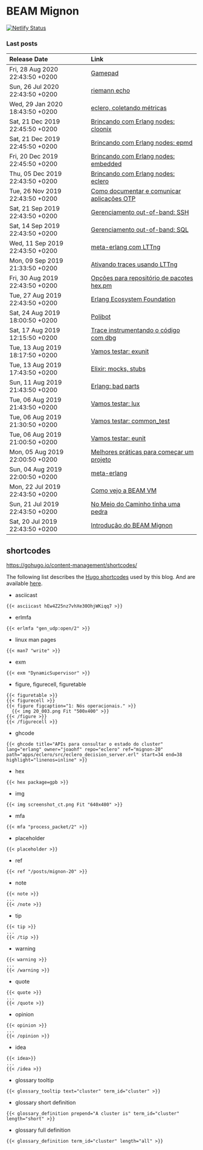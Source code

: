 # BEAM Mignon

[![Netlify Status](https://api.netlify.com/api/v1/badges/b430424c-9400-4189-8d26-80fe6a70e8d0/deploy-status)](https://app.netlify.com/sites/beam-mignon/deploys)

### Last posts

<!--START_SECTION:posts-->
| Release Date  |  Link  |
| :------------- | :------ |
| Fri, 28 Aug 2020 22:43:50 +0200 | [Gamepad](https:&#x2F;&#x2F;beam-mignon.netlify.com&#x2F;posts&#x2F;mignon-29&#x2F;) |
| Sun, 26 Jul 2020 22:43:50 +0200 | [riemann echo](https:&#x2F;&#x2F;beam-mignon.netlify.com&#x2F;posts&#x2F;mignon-26&#x2F;) |
| Wed, 29 Jan 2020 18:43:50 +0200 | [eclero, coletando métricas](https:&#x2F;&#x2F;beam-mignon.netlify.com&#x2F;posts&#x2F;mignon-25&#x2F;) |
| Sat, 21 Dec 2019 22:45:50 +0200 | [Brincando com Erlang nodes: cloonix](https:&#x2F;&#x2F;beam-mignon.netlify.com&#x2F;posts&#x2F;mignon-24&#x2F;) |
| Sat, 21 Dec 2019 22:45:50 +0200 | [Brincando com Erlang nodes: epmd](https:&#x2F;&#x2F;beam-mignon.netlify.com&#x2F;posts&#x2F;mignon-23&#x2F;) |
| Fri, 20 Dec 2019 22:45:50 +0200 | [Brincando com Erlang nodes: embedded](https:&#x2F;&#x2F;beam-mignon.netlify.com&#x2F;posts&#x2F;mignon-22&#x2F;) |
| Thu, 05 Dec 2019 22:43:50 +0200 | [Brincando com Erlang nodes: eclero](https:&#x2F;&#x2F;beam-mignon.netlify.com&#x2F;posts&#x2F;mignon-20&#x2F;) |
| Tue, 26 Nov 2019 22:43:50 +0200 | [Como documentar e comunicar aplicações OTP](https:&#x2F;&#x2F;beam-mignon.netlify.com&#x2F;posts&#x2F;mignon_19&#x2F;) |
| Sat, 21 Sep 2019 22:43:50 +0200 | [Gerenciamento out-of-band: SSH](https:&#x2F;&#x2F;beam-mignon.netlify.com&#x2F;posts&#x2F;mignon_21&#x2F;) |
| Sat, 14 Sep 2019 22:43:50 +0200 | [Gerenciamento out-of-band: SQL](https:&#x2F;&#x2F;beam-mignon.netlify.com&#x2F;posts&#x2F;mignon_17&#x2F;) |
| Wed, 11 Sep 2019 22:43:50 +0200 | [meta-erlang com LTTng](https:&#x2F;&#x2F;beam-mignon.netlify.com&#x2F;posts&#x2F;mignon_16&#x2F;) |
| Mon, 09 Sep 2019 21:33:50 +0200 | [Ativando traces usando LTTng](https:&#x2F;&#x2F;beam-mignon.netlify.com&#x2F;posts&#x2F;mignon_15&#x2F;) |
| Fri, 30 Aug 2019 22:43:50 +0200 | [Opções para repositório de pacotes hex.pm](https:&#x2F;&#x2F;beam-mignon.netlify.com&#x2F;posts&#x2F;mignon_14&#x2F;) |
| Tue, 27 Aug 2019 22:43:50 +0200 | [Erlang Ecosystem Foundation](https:&#x2F;&#x2F;beam-mignon.netlify.com&#x2F;posts&#x2F;mignon_13&#x2F;) |
| Sat, 24 Aug 2019 18:00:50 +0200 | [Polibot](https:&#x2F;&#x2F;beam-mignon.netlify.com&#x2F;posts&#x2F;mignon_8&#x2F;) |
| Sat, 17 Aug 2019 12:15:50 +0200 | [Trace instrumentando o código com dbg](https:&#x2F;&#x2F;beam-mignon.netlify.com&#x2F;posts&#x2F;mignon_12&#x2F;) |
| Tue, 13 Aug 2019 18:17:50 +0200 | [Vamos testar: exunit](https:&#x2F;&#x2F;beam-mignon.netlify.com&#x2F;posts&#x2F;mignon_5&#x2F;) |
| Tue, 13 Aug 2019 17:43:50 +0200 | [Elixir: mocks, stubs](https:&#x2F;&#x2F;beam-mignon.netlify.com&#x2F;posts&#x2F;mginon_11&#x2F;) |
| Sun, 11 Aug 2019 21:43:50 +0200 | [Erlang: bad parts](https:&#x2F;&#x2F;beam-mignon.netlify.com&#x2F;posts&#x2F;mginon_10&#x2F;) |
| Tue, 06 Aug 2019 21:43:50 +0200 | [Vamos testar: lux](https:&#x2F;&#x2F;beam-mignon.netlify.com&#x2F;posts&#x2F;mignon_9&#x2F;) |
| Tue, 06 Aug 2019 21:30:50 +0200 | [Vamos testar: common_test](https:&#x2F;&#x2F;beam-mignon.netlify.com&#x2F;posts&#x2F;mignon_4&#x2F;) |
| Tue, 06 Aug 2019 21:00:50 +0200 | [Vamos testar: eunit](https:&#x2F;&#x2F;beam-mignon.netlify.com&#x2F;posts&#x2F;mignon_3&#x2F;) |
| Mon, 05 Aug 2019 22:00:50 +0200 | [Melhores práticas para começar um projeto](https:&#x2F;&#x2F;beam-mignon.netlify.com&#x2F;posts&#x2F;mignon_6&#x2F;) |
| Sun, 04 Aug 2019 22:00:50 +0200 | [meta-erlang](https:&#x2F;&#x2F;beam-mignon.netlify.com&#x2F;posts&#x2F;mignon_7&#x2F;) |
| Mon, 22 Jul 2019 22:43:50 +0200 | [Como vejo a BEAM VM](https:&#x2F;&#x2F;beam-mignon.netlify.com&#x2F;posts&#x2F;mignon_2&#x2F;) |
| Sun, 21 Jul 2019 22:43:50 +0200 | [No Meio do Caminho tinha uma pedra](https:&#x2F;&#x2F;beam-mignon.netlify.com&#x2F;posts&#x2F;mignon_1&#x2F;) |
| Sat, 20 Jul 2019 22:43:50 +0200 | [Introdução do BEAM Mignon](https:&#x2F;&#x2F;beam-mignon.netlify.com&#x2F;posts&#x2F;mignon_0&#x2F;) |
<!--END_SECTION:posts-->

## shortcodes

https://gohugo.io/content-management/shortcodes/

The following list describes the [Hugo shortcodes](https://gohugo.io/content-management/shortcodes) used by this blog. And are available [here](layouts/shortcodes).

* asciicast
```
{{< asciicast hEw4Z25nz7vhXe30OhjWKiqq7 >}}
```
* erlmfa
```
{{< erlmfa "gen_udp:open/2" >}}
```
* linux man pages
```
{{< man7 "write" >}}
```
* exm
```
{{< exm "DynamicSupervisor" >}}
```
* figure, figurecell, figuretable
```
{{< figuretable >}}
{{< figurecell >}}
{{< figure figcaption="1: Nós operacionais." >}}
  {{< img 20_003.png Fit "500x400" >}}
{{< /figure >}}
{{< /figurecell >}}
```
* ghcode
```
{{< ghcode title="APIs para consultar o estado do cluster" lang="erlang" owner="joaohf" repo="eclero" ref="mignon-20" path="apps/eclero/src/eclero_decision_server.erl" start=34 end=38 highlight="linenos=inline" >}}
```
* hex
```
{{< hex package=gpb >}}
```
* img
```
{{< img screenshot_ct.png Fit "640x480" >}}
```
* mfa
```
{{< mfa "process_packet/2" >}}
```
* placeholder
```
{{< placeholder >}}
```
* ref
```
{{< ref "/posts/mignon-20" >}}
```
* note
```
{{< note >}}
...
{{< /note >}}
```
* tip
```
{{< tip >}}
...
{{< /tip >}}
```
* warning
```
{{< warning >}}
...
{{< /warning >}}
```
* quote
```
{{< quote >}}
...
{{< /quote >}}
```
* opinion
```
{{< opinion >}}
...
{{< /opinion >}}
```
* idea
```
{{< idea>}}
...
{{< /idea >}}
```
* glossary tooltip
```
{{< glossary_tooltip text="cluster" term_id="cluster" >}}
```
* glossary short definition
```
{{< glossary_definition prepend="A cluster is" term_id="cluster" length="short" >}}
```
* glossary full definition
```
{{< glossary_definition term_id="cluster" length="all" >}}
```

